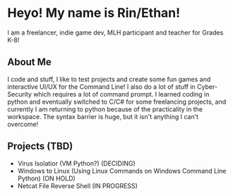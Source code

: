 # Heyo! My name is Rin/Ethan!
I am a freelancer, indie game dev, MLH participant and teacher for Grades K-8!

## About Me
I code and stuff, I like to test projects and create some fun games and interactive UI/UX for the Command Line! I also do a lot of stuff in Cyber-Security which requires a lot of command prompt. I learned coding in python and eventually switched to C/C# for some freelancing projects, and currently I am returning to python because of the practicality in the workspace. The syntax barrier is huge, but it isn't anything I can't overcome!

## Projects (TBD)
- Virus Isolatior (VM Python?) (DECIDING)
- Windows to Linux (Using Linux Commands on Windows Command Line Python) (ON HOLD)
- Netcat File Reverse Shell (IN PROGRESS)
